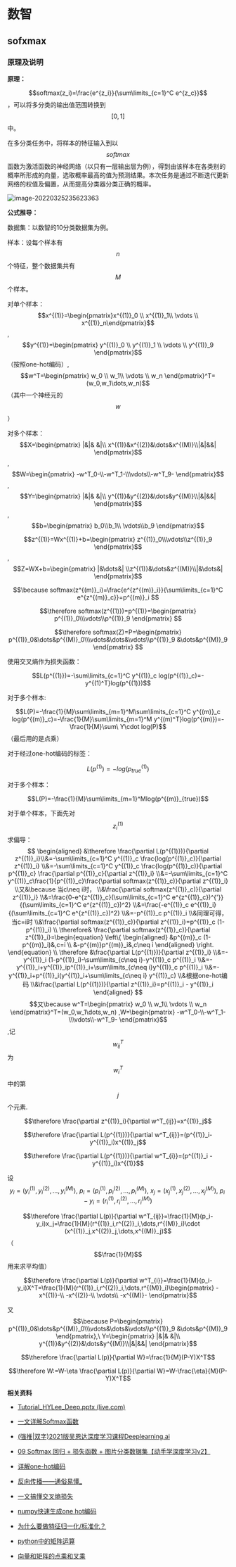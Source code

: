 # 数智

## sofxmax

### 原理及说明

**原理：**

$$softmax(z_i)=\frac{e^{z_i}}{\sum\limits_{c=1}^C e^{z_c}}$$，可以将多分类的输出值范围转换到$$[0,1]$$中。

在多分类任务中，将样本的特征输入到以$$softmax$$函数为激活函数的神经网络（以只有一层输出层为例），得到由该样本在各类别的概率所形成的向量，选取概率最高的值为预测结果。本次任务是通过不断迭代更新网络的权值及偏置，从而提高分类器分类正确的概率。

![image-20220325235623363](http://mari0.oss-cn-guangzhou.aliyuncs.com/img/image-20220325235623363.png)

**公式推导：**

数据集：以数智的10分类数据集为例。

样本：设每个样本有$$n$$个特征，整个数据集共有$$M$$个样本。

对单个样本：$$x^{(1)}=\begin{pmatrix}x^{(1)}_0 \\ x^{(1)}_1\\ \vdots \\ x^{(1)}_n\end{pmatrix}$$,$$y^{(1)}=\begin{pmatrix} y^{(1)}_0 \\ y^{(1)}_1 \\ \vdots \\ y^{(1)}_9 \end{pmatrix}$$（按照one-hot编码）,$$w^T=\begin{pmatrix} w_0 \\ w_1\\ \vdots \\ w_n \end{pmatrix}^T=(w_0,w_1\dots,w_n)$$（其中一个神经元的$$w$$）

对多个样本：$$X=\begin{pmatrix} |&|& &|\\ x^{(1)}&x^{(2)}&\dots&x^{(M)}\\|&|&&| \end{pmatrix}$$,$$W=\begin{pmatrix} -w^T_0-\\-w^T_1-\\\vdots\\-w^T_9- \end{pmatrix}$$,$$Y=\begin{pmatrix} |&|& &|\\ y^{(1)}&y^{(2)}&\dots&y^{(M)}\\|&|&&| \end{pmatrix}$$,$$b=\begin{pmatrix} b_0\\b_1\\ \vdots\\b_9 \end{pmatrix}$$

$$z^{(1)}=Wx^{(1)}+b=\begin{pmatrix} z^{(1)}_0\\\vdots\\z^{(1)}_9 \end{pmatrix}$$,$$Z=WX+b=\begin{pmatrix} |&\dots&| \\z^{(1)}&\dots&z^{(M)}\\|&\dots&| \end{pmatrix}$$

$$\because softmax(z^{(m)}_i)=\frac{e^{z^{(m)}_i}}{\sum\limits_{c=1}^C e^{z^{(m)}_c}}=p^{(m)}_i $$

$$\therefore softmax(z^{(1)})=p^{(1)}=\begin{pmatrix} p^{(1)}_0\\\vdots\\p^{(1)}_9 \end{pmatrix} $$

$$\therefore softmax(Z)=P=\begin{pmatrix} p^{(1)}_0&\dots&p^{(M)}_0\\\vdots&\dots&\vdots\\p^{(1)}_9 &\dots&p^{(M)}_9 \end{pmatrix} $$

使用交叉熵作为损失函数：

$$L(p^{(1)})=-\sum\limits_{c=1}^C y^{(1)}_c log(p^{(1)}_c)=-y^{(1)^T}log(p^{(1)})$$

对于多个样本:

$$L(P)=-\frac{1}{M}\sum\limits_{m=1}^M\sum\limits_{c=1}^C y^{(m)}_c log(p^{(m)}_c)=-\frac{1}{M}\sum\limits_{m=1}^M y^{(m)^T}log(p^{(m)})=-\frac{1}{M}\sum\ Y\cdot log(P)$$（最后用的是点乘）

对于经过one-hot编码的标签：

$$L(p^{(1)})=-log(p^{(1)}_{true})$$

对于多个样本：

$$L(P)=-\frac{1}{M}\sum\limits_{m=1}^Mlog(p^{(m)}_{true})$$

对于单个样本，下面先对$$z^{(1)}_i$$求偏导：
$$
\begin{aligned}
&\therefore \frac{\partial L(p^{(1)})}{\partial z^{(1)}_i}\\&=-\sum\limits_{c=1}^C y^{(1)}_c \frac{log(p^{(1)}_c)}{\partial z^{(1)}_i}
\\&=-\sum\limits_{c=1}^C y^{(1)}_c \frac{log(p^{(1)}_c)}{\partial p^{(1)}_c} \frac{\partial p^{(1)}_c}{\partial z^{(1)}_i}
\\&=-\sum\limits_{c=1}^C y^{(1)}_c\frac{1}{p^{(1)}_c}\frac{\partial softmax(z^{(1)}_c)}{\partial z^{(1)}_i}
\\又&\because 当c\neq i时，
\\&\frac{\partial softmax(z^{(1)}_c)}{\partial z^{(1)}_i}
\\&=\frac{0-e^{z^{(1)}_c}(\sum\limits_{c=1}^C e^{z^{(1)}_c})^{'}}{(\sum\limits_{c=1}^C e^{z^{(1)}_c})^2}
\\&=\frac{-e^{(1)}_c e^{(1)}_i}{(\sum\limits_{c=1}^C e^{z^{(1)}_c})^2}
\\&=-p^{(1)}_c p^{(1)}_i
\\&同理可得，当c=i时
\\&\frac{\partial softmax(z^{(1)}_c)}{\partial z^{(1)}_i}=p^{(1)}_c (1-p^{(1)}_i)
\\ \therefore& \frac{\partial softmax(z^{(1)}_c)}{\partial z^{(1)}_i}=\begin{equation}
\left\{
\begin{aligned}
&p^{(m)}_c (1-p^{(m)}_i)&,c=i \\
&-p^{(m)}p^{(m)}_i&,c\neq i
\end{aligned}
\right.
\end{equation}
\\ \therefore &\frac{\partial L(p^{(1)})}{\partial z^{(1)}_i}
\\&=-y^{(1)}_i (1-p^{(1)}_i)-\sum\limits_{c\neq i}-y^{(1)}_c p^{(1)}_i
\\&=-y^{(1)}_i+y^{(1)}_ip^{(1)}_i+\sum\limits_{c\neq i}y^{(1)}_c p^{(1)}_i
\\&=-y^{(1)}_i+p^{(1)}_i(y^{(1)}_i+\sum\limits_{c\neq i} y^{(1)}_c)
\\&根据one-hot编码
\\&\frac{\partial L(p^{(1)})}{\partial z^{(1)}_i}=p^{(1)}_i - y^{(1)}_i
\end{aligned}
$$
$$又\because w^T=\begin{pmatrix} w_0 \\ w_1\\ \vdots \\ w_n \end{pmatrix}^T=(w_0,w_1\dots,w_n) ,W=\begin{pmatrix} -w^T_0-\\-w^T_1-\\\vdots\\-w^T_9- \end{pmatrix}$$,记$$w^T_{ij}$$为$$w^T_i$$中的第$$j$$个元素.

$$\therefore \frac{\partial z^{(1)}_i}{\partial w^T_{ij}}=x^{(1)}_j$$

$$\therefore \frac{\partial L(p^{(1)})}{\partial w^T_{ij}}=(p^{(1)}_i-y^{(1)}_i)x^{(1)}_j$$

$$\therefore \frac{\partial L(p^{(1)})}{\partial w^T_{i}}=(p^{(1)}_i - y^{(1)}_i)x^{(1)}$$

设$$y_i=(y^{(1)}_i,y^{(2)}_i,\dots,y^{(M)}_i),\ p_i=(p^{(1)}_i,p^{(2)}_i,\dots,p^{(M)}_i),\ x_j=(x^{(1)}_j,x^{(2)}_j,\dots,x^{(M)}_j),\ p_i-y_i=(r^{(1)}_i,r^{(2)}_i,\dots,r^{(M)}_i)$$

$$\therefore \frac{\partial L(p)}{\partial w^T_{ij}}=\frac{1}{M}(p_i-y_i)x_j=\frac{1}{M}(r^{(1)}_i,r^{(2)}_i,\dots,r^{(M)}_i)\cdot (x^{(1)}_j,x^{(2)}_j,\dots,x^{(M)}_j)$$（$$\frac{1}{M}$$用来求平均值）

$$\therefore \frac{\partial L(p)}{\partial w^T_{i}}=\frac{1}{M}(p_i-y_i)X^T=\frac{1}{M}(r^{(1)}_i,r^{(2)}_i,\dots,r^{(M)}_i)\begin{pmatrix} -x^{(1)}-\\ -x^{(2)}-\\ \vdots\\ -x^{(M)}- \end{pmatrix}$$

又$$\because P=\begin{pmatrix} p^{(1)}_0&\dots&p^{(M)}_0\\\vdots&\dots&\vdots\\p^{(1)}_9 &\dots&p^{(M)}_9 \end{pmatrix},\ Y=\begin{pmatrix} |&|& &|\\ y^{(1)}&y^{(2)}&\dots&y^{(M)}\\|&|&&| \end{pmatrix}$$

$$\therefore \frac{\partial L(p)}{\partial W}=\frac{1}{M}(P-Y)X^T$$

$$\therefore W:=W-\eta \frac{\partial L(p)}{\partial W}=W-\frac{\eta}{M}(P-Y)X^T$$

**相关资料**

* [Tutorial_HYLee_Deep.pptx (live.com)](https://view.officeapps.live.com/op/view.aspx?src=http%3A%2F%2Fspeech.ee.ntu.edu.tw%2F~tlkagk%2Fslide%2FTutorial_HYLee_Deep.pptx&wdOrigin=BROWSELINK)

* [一文详解Softmax函数](https://zhuanlan.zhihu.com/p/105722023)

* [(强推|双字)2021版吴恩达深度学习课程Deeplearning.ai](https://www.bilibili.com/video/BV12E411a7Xn?p=78)

* [09 Softmax 回归 + 损失函数 + 图片分类数据集【动手学深度学习v2】](https://www.bilibili.com/video/BV1K64y1Q7wu?p=4)

* [详解one-hot编码](https://www.cnblogs.com/shuaishuaidefeizhu/p/11269257.html)

* [反向传播——通俗易懂_](https://blog.csdn.net/weixin_38347387/article/details/82936585?ops_request_misc=%7B%22request%5Fid%22%3A%22164765756916780269893222%22%2C%22scm%22%3A%2220140713.130102334..%22%7D&request_id=164765756916780269893222&biz_id=0&utm_medium=distribute.pc_search_result.none-task-blog-2~all~top_positive~default-1-82936585.142^v2^es_vector_control_group,143^v4^register&utm_term=反向传播&spm=1018.2226.3001.4187)

* [一文搞懂交叉熵损失](https://www.cnblogs.com/wangguchangqing/p/12068084.html)

* [ numpy快速生成one hot编码](https://blog.csdn.net/sinat_29957455/article/details/86552811?ops_request_misc=&request_id=&biz_id=&utm_medium=distribute.pc_search_result.none-task-blog-2~all~es_rank~default-24-86552811.142^v2^es_vector_control_group,143^v4^register&utm_term=one-hot编码&spm=1018.2226.3001.4187)

* [为什么要做特征归一化/标准化？](https://www.cnblogs.com/shine-lee/p/11779514.html)

* [python中的矩阵运算 ](https://www.cnblogs.com/chamie/p/4870078.html)

* [向量和矩阵的点乘和叉乘](https://blog.csdn.net/wzyaiwl/article/details/106310705?ops_request_misc=%7B%22request%5Fid%22%3A%22164793341716780357240324%22%2C%22scm%22%3A%2220140713.130102334..%22%7D&request_id=164793341716780357240324&biz_id=0&utm_medium=distribute.pc_search_result.none-task-blog-2~all~top_click~default-1-106310705.142^v3^pc_search_insert_es_download,143^v4^register&utm_term=矩阵点乘&spm=1018.2226.3001.4187)

